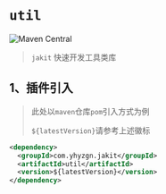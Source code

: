 # `util`

![Maven Central](https://img.shields.io/maven-central/v/com.yhyzgn.jakit/util?color=green&label=util&logo=apachemaven&logoColor=c71a36&style=flat-square) 

> `jakit` 快速开发工具类库


## 1、插件引入

> 此处以`maven`仓库`pom`引入方式为例
>
> `${latestVersion}`请参考上述徽标

```xml
<dependency>
  <groupId>com.yhyzgn.jakit</groupId>
  <artifactId>util</artifactId>
  <version>${latestVersion}</version>
</dependency>
```


